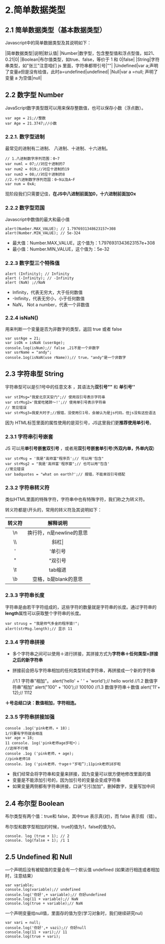 # 2.简单数据类型

## 2.1 简单数据类型（基本数据类型）

Javascript中的简单数据类型及其说明如下：

|简单数据类型|说明|默认值|
|Number|数字型，包含整型值和浮点型值，如21、0.21|0|
|Boolean|布尔值类型，如true、false，等价于 1 和 0|false|
|String|字符串类型，如"张三"注意咱们 js 里面，字符串都带引号|""|
|Undefined|var a;声明了变量a但是没有给值，此时a=undefined|undefined|
|Null|var a =null; 声明了变量 a 为空值|null|

## 2.2 数字型 Number

JavaScript数字类型既可以用来保存整数值，也可以保存小数（浮点数）。

    var age = 21;//整数
    var Age = 21.3747;//小数

### 2.2.1. 数字型进制

最常见的进制有二进制、 八进制、十进制、十六进制。
  
    // 1.八进制数字序列范围：0~7
    var numl = 07;//对应十进制的7
    var num2 = 019;//对应十进制的19
    var num3 = 08;//对应十进制的8
    //2.十六进制数字序列范国：0~9以及A~F
    var num = 0xA;

现阶段我们只需要记佳，**在JS中八进制前面加0，十六进制前面加Ox**

### 2.2.2 数字型范国

Javascript中数值的最大和最小值

    alert(Number.MAX_VALUE); // 1.7976931348623157+308
    alert(Number.MIN_VALUE); // 5e-324

* 最大值：Number.MAX_VALUE，这个值为：1.7976931343623157e+308
* 最小值：Number.MIN_VALUE，这个值为：5e-32

### 2.2.3 数字型三个特殊值

    alert (Infinity); // Infinity
    alert (-Infinity); // -Infinity
    alert (NaN) ;//NaN

* Infinity，代表无穷大，大于任何数值
* -Infinity，代表无穷小，小于任何数值
* NaN， Not a number，代表一个非数值

### 2.2.4 isNaN()

用来判断一个变量是否为非数字的类型，返回 true 或者 false

    var usrAge = 21;
    var isOk = isNaN (userAge);
    console.log(isNum);// false ,21不是一个非数字
    var usrName = "andy";
    console.1og(isNaN(use rName));// true，"andy"是一个非数字

## 2.3 字符串型 String

宇符串型可以是引1号中的任意文本 ，其语法为**双引号""** 和 **单引号''**

    var stIMsg="我爱北京天安门";// 使用双引号表示字符串
    var strMsg2='我爱吃猪蹄～!';// 使用单引号表示字符串
    // 常见错误
    var strMsg3=我爱大时子;//报错，没使用引1号，会被认为是js代码，但js没有这些语法

因为 HTML标签里面的属性使用的是双引号，JS这里我们更**推荐使用单引号**。

### 2.3.1 字符串引号嵌套

JS 可以用**单引号嵌套双引号** ，或者用**双引号嵌套单引号**(**外双内单，外单内双**)

    var strMsg = '我是"高帅富"程序员';// 可以用'包含"
    var strMsg2 = "我是'高帅富'程序猿";// 也可以用"包含'
    //常见错误
    var badquotes = "what on earth?';// 报错，不能单双引号搭配

### 2.3.2 字符串转义符

类似HTML里面的特殊字符，字符串中也有特殊字符，我们称之为转义符。

转义符都是\开头的，常用的转义符及其说明如下：

|转义符|解释说明|
|:---:|:----:|
|\n|换行符，n是newline的意思|
|\\\\ |斜杠\|
|\'|'单引号|
|\"|"双引号|
|\t|tab缩进|
|\b|空格，b是blank的意思|

### 2.3.3 字符串长度

字符串是由若干字符组成的，这些字符的数量就是字符串的长度。通过字符串的**length**属性可以获取整个字符串的长度。

    var strusg = "我是帅气多金的程序猿!";
    alert(strMsg.length);// 显示 11

### 2.3.4 字符串拼接

* 多个字符串之间可以使用＋进行拼接，其拼接方式为**字符串＋任何类型=拼接之后的新字符串**
* 拼接前会把与字符串相加的任何类型转成字符串，再拼接成一个新的字符串

    //1.1 字符串"相加"。
    alert('hello' + ' ' + 'world');// hello world
    //1.2 数值字符串"相加"
    alert("100" + '100');// 100100
    //1.3 数值字符串＋数值
    alert('11'+ 12);// 1112

**＋号总结口诀：数值相加，字符相连。**

### 2.3.5 字符串拼接加强

    console .1og('pink老师，+ 18)；
    1/只要有字符就会相连
    var age = 18;
    11 console. 1og('pink老师age岁啦•）；
    //这样不行哦
    console .1og ('pink老师，+ age);
    //pink老师18
    console. 1og ('pink老师，十age＋"岁啦”);11pink老师18岁啦

* 我们经常会将字符串和变量来拼接，因为变量可以很方便地修改里面的值
* 变量是不能添加引号的，因为加引号的变量会变成字符串
* 如果变量两侧都有字符串拼接，口诀"引引加加"，删掉数字，变量写加中间

## 2.4 布尔型 Boolean

布尔类型有两个值：true和 false，其中true 表示真(对)，而 false 表示假（错）。

布尔型和数字型相加的时候，true的值为1，false的值为0。

    console. log (true + 1); // 2
    console. log(false + 1); /1 1

## 2.5 Undefined 和 Null

—个声明后没有被赋值的变量会有一个默认值 undefined (如果进行相连或者相加时，注意结果）

    var variable;
    console.log(variable);// undefined
    console.log('你好',+ variable);// 你好undefined
    console.log(11 + variable);// NaN
    console.log(true + variable);// NaN

一个声明变量给null值，里面存的值为空(学习对象时，我们继续研究nul)

    var vari = null;
    console.log('你好',+ vazi);// 你好null
    console.log(11 + vari);// 11
    console.log(true + vari);

